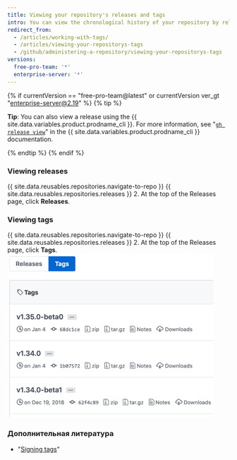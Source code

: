 ```yaml
---
title: Viewing your repository's releases and tags
intro: You can view the chronological history of your repository by release name or tag version number.
redirect_from:
  - /articles/working-with-tags/
  - /articles/viewing-your-repositorys-tags
  - /github/administering-a-repository/viewing-your-repositorys-tags
versions:
  free-pro-team: '*'
  enterprise-server: '*'
---
```


{% if currentVersion == "free-pro-team@latest" or currentVersion ver_gt "enterprise-server@2.19" %}
{% tip %}

**Tip**: You can also view a release using the {{ site.data.variables.product.prodname_cli }}. For more information, see "[`gh release view`](https://cli.github.com/manual/gh_release_view)" in the {{ site.data.variables.product.prodname_cli }} documentation.

{% endtip %}
{% endif %}

### Viewing releases

{{ site.data.reusables.repositories.navigate-to-repo }}
{{ site.data.reusables.repositories.releases }}
2. At the top of the Releases page, click **Releases**.

### Viewing tags

{{ site.data.reusables.repositories.navigate-to-repo }}
{{ site.data.reusables.repositories.releases }}
2. At the top of the Releases page, click **Tags**. ![Tags page](/assets/images/help/releases/tags-list.png)

### Дополнительная литература

- "[Signing tags](/articles/signing-tags)"
